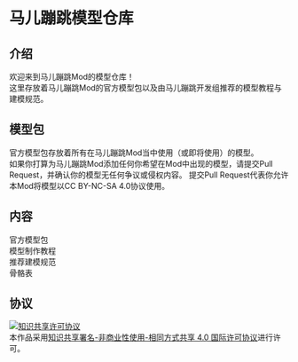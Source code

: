 # 马儿蹦跳模型仓库
## 介绍
欢迎来到马儿蹦跳Mod的模型仓库！  
这里存放着马儿蹦跳Mod的官方模型包以及由马儿蹦跳开发组推荐的模型教程与建模规范。  

## 模型包
官方模型包存放着所有在马儿蹦跳Mod当中使用（或即将使用）的模型。  
如果你打算为马儿蹦跳Mod添加任何你希望在Mod中出现的模型，请提交Pull Request，并确认你的模型无任何争议或侵权内容。
提交Pull Request代表你允许本Mod将模型以CC BY-NC-SA 4.0协议使用。

## 内容
官方模型包  
模型制作教程  
推荐建模规范  
骨骼表  

## 协议
<a rel="license" href="http://creativecommons.org/licenses/by-nc-sa/4.0/"><img alt="知识共享许可协议" style="border-width:0" src="https://i.creativecommons.org/l/by-nc-sa/4.0/88x31.png" /></a><br />本作品采用<a rel="license" href="http://creativecommons.org/licenses/by-nc-sa/4.0/">知识共享署名-非商业性使用-相同方式共享 4.0 国际许可协议</a>进行许可。  
